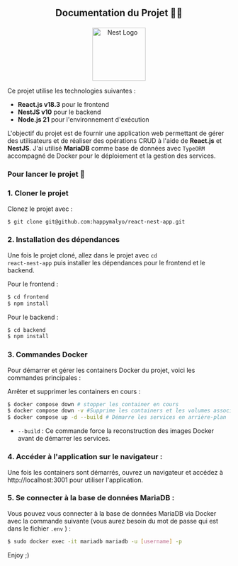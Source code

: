 ## <p align="center"> Documentation du Projet 👨‍💻</p>

<p align="center">
  <a href="http://nestjs.com/" target="blank"><img src="https://nestjs.com/img/logo-small.svg" width="120" alt="Nest Logo" /></a>
</p>

Ce projet utilise les technologies suivantes :

- **React.js v18.3** pour le frontend
- **NestJS v10** pour le backend
- **Node.js 21** pour l'environnement d'exécution

L'objectif du projet est de fournir une application web permettant de gérer des utilisateurs et de réaliser des opérations CRUD à l'aide de **React.js** et **NestJS**. J'ai utilisé **MariaDB** comme base de données avec <code>TypeORM</code> accompagné de Docker pour le déploiement et la gestion des services.

### Pour lancer le projet 🚀

### 1. Cloner le projet

Clonez le projet avec :

```bash
$ git clone git@github.com:happymalyo/react-nest-app.git
```

### 2. Installation des dépendances

Une fois le projet cloné, allez dans le projet avec <code>cd react-nest-app</code> puis installer les dépendances pour le frontend et le backend.

Pour le frontend :

```bash
$ cd frontend
$ npm install
```

Pour le backend :

```bash
$ cd backend
$ npm install
```

### 3. Commandes Docker

Pour démarrer et gérer les containers Docker du projet, voici les commandes principales :

Arrêter et supprimer les containers en cours :

```bash
$ docker compose down # stopper les container en cours
$ docker compose down -v #Supprime les containers et les volumes associés.
$ docker compose up -d --build # Démarre les services en arrière-plan
```

- <code>--build</code> : Ce commande force la reconstruction des images Docker avant de démarrer les services.

### 4. Accéder à l'application sur le navigateur :

Une fois les containers sont démarrés, ouvrez un navigateur et accédez à http://localhost:3001 pour utiliser l'application.

### 5. Se connecter à la base de données MariaDB :

Vous pouvez vous connecter à la base de données MariaDB via Docker avec la commande suivante (vous aurez besoin du mot de passe qui est dans le fichier <code>.env</code> ) :

```bash
$ sudo docker exec -it mariadb mariadb -u [username] -p
```

Enjoy ;)
